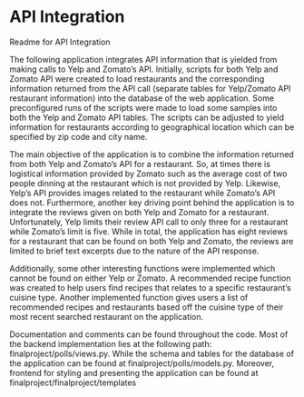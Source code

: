 # API Integration

Readme for API Integration


The following application integrates API information that is yielded from making calls to Yelp and Zomato’s API. Initially, scripts for both Yelp and Zomato API were created to load restaurants and the corresponding information returned from the API call (separate tables for Yelp/Zomato API restaurant information) into the database of the web application. Some preconfigured runs of the scripts were made to load some samples into both the Yelp and Zomato API tables. The scripts can be adjusted to yield information for restaurants according to geographical location which can be specified by zip code and city name.

The main objective of the application is to combine the information returned from both Yelp and Zomato’s API for a restaurant. So, at times there is logistical information provided by Zomato such as the average cost of two people dinning at the restaurant which is not provided by Yelp. Likewise, Yelp’s API provides images related to the restaurant while Zomato’s API does not. Furthermore, another key driving point behind the application is to integrate the reviews given on both Yelp and Zomato for a restaurant. Unfortunately, Yelp limits their review API call to only three for a restaurant while Zomato’s limit is five. While in total, the application has eight reviews for a restaurant that can be found on both Yelp and Zomato, the reviews are limited to brief text excerpts due to the nature of the API response. 

Additionally, some other interesting functions were implemented which cannot be found on either Yelp or Zomato. A recommended recipe function was created to help users find recipes that relates to a specific restaurant’s cuisine type. Another implemented function gives users a list of recommended recipes and restaurants based off the cuisine type of their most recent searched restaurant on the application.

Documentation and comments can be found throughout the code. Most of the backend implementation lies at the following path: finalproject/polls/views.py. While the schema and tables for the database of the application can be found at finalproject/polls/models.py. Moreover, frontend for styling and presenting the application can be found at finalproject/finalproject/templates

     

